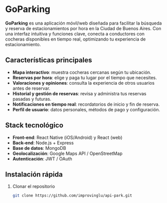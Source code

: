# GoParking

**GoParking** es una aplicación móvil/web diseñada para facilitar la búsqueda y reserva de estacionamientos por hora en la Ciudad de Buenos Aires. Con una interfaz intuitiva y funciones clave, conecta a conductores con cocheras disponibles en tiempo real, optimizando tu experiencia de estacionamiento.

## Características principales
- **Mapa interactivo**: muestra cocheras cercanas según tu ubicación.  
- **Reservas por hora**: elige y paga tu lugar por el tiempo que necesites.  
- **Valoraciones y opiniones**: consulta la experiencia de otros usuarios antes de reservar.  
- **Historial y gestión de reservas**: revisa y administra tus reservas pasadas y futuras.  
- **Notificaciones en tiempo real**: recordatorios de inicio y fin de reserva.  
- **Perfil de usuario**: datos personales, métodos de pago y configuración.

## Stack tecnológico
- **Front-end**: React Native (iOS/Android) y React (web)  
- **Back-end**: Node.js + Express  
- **Base de datos**: MongoDB  
- **Geolocalización**: Google Maps API / OpenStreetMap  
- **Autenticación**: JWT / OAuth

## Instalación rápida
1. Clonar el repositorio  
   ```bash
   git clone https://github.com/improvinglu/api-park.git
